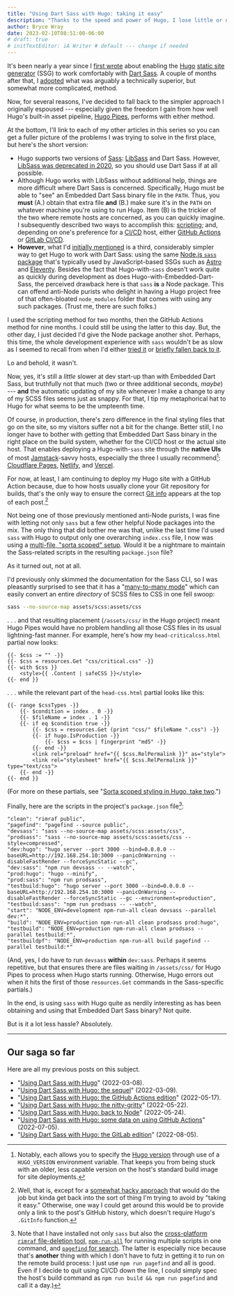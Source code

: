 ```yaml
---
title: "Using Dart Sass with Hugo: taking it easy"
description: "Thanks to the speed and power of Hugo, I lose little or nothing in opting for the Node.js version of Sass."
author: Bryce Wray
date: 2023-02-10T08:51:00-06:00
# draft: true
# initTextEditor: iA Writer # default --- change if needed
---
```


It's been nearly a year since I [first wrote](/posts/2022/03/using-dart-sass-hugo/) about enabling the [Hugo](https://gohugo.io) [static site generator](https://jamstack.org/generators) (SSG) to work comfortably with [Dart Sass](https://github.com/sass/sass/). A couple of months after that, I [adopted](/posts/2022/05/using-dart-sass-hugo-github-actions-edition/) what was arguably a technically superior, but somewhat more complicated, method.

Now, for several reasons, I've decided to fall back to the simpler approach I originally espoused --- especially given the freedom I gain from how well Hugo's built-in asset pipeline, [Hugo Pipes](https://gohugo.io/hugo-pipes/introduction/), performs with either method.

<!--more-->

At the bottom, I'll link to each of my other articles in this series so you can get a fuller picture of the problems I was trying to solve in the first place, but here's the short version:

- Hugo supports two versions of [Sass](https://sass-lang.com): [LibSass](https://sass-lang.com/libsass) and Dart Sass. However, [LibSass was deprecated in 2020](https://sass-lang.com/blog/libsass-is-deprecated), so you should use Dart Sass if at all possible.
- Although Hugo works with LibSass without additional help, things are more difficult where Dart Sass is concerned. Specifically, Hugo must be able to "see" an Embedded Dart Sass binary file in the `PATH`. Thus, you **must** (A.) obtain that extra file **and** (B.) make sure it's in the `PATH` on whatever machine you're using to run Hugo. Item (B) is the trickier of the two where remote hosts are concerned, as you can quickly imagine. I subsequently described two ways to accomplish this: [scripting](/posts/2022/03/using-dart-sass-hugo-sequel/); and, depending on one's preference for a [CI/CD](https://www.infoworld.com/article/3271126/what-is-cicd-continuous-integration-and-continuous-delivery-explained.html) host, either [GitHub Actions](/posts/2022/05/using-dart-sass-hugo-github-actions-edition/) or [GitLab CI/CD](/posts/2022/08/using-dart-sass-hugo-gitlab-edition/).
- **However**, what I'd [initially mentioned](/posts/2022/03/using-dart-sass-hugo/) is a third, considerably simpler way to get Hugo to work with Dart Sass: using the same [Node.js `sass` package](https://github.com/sass/sass) that's typically used by JavaScript-based SSGs such as [Astro](https://astro.build) and [Eleventy](https://11ty.dev). Besides the fact that Hugo-with-`sass` doesn't work quite as quickly during development as does Hugo-with-Embedded-Dart-Sass, the perceived drawback here is that `sass` **is** a Node package. This can offend anti-Node purists who delight in having a Hugo project free of that often-bloated `node_modules` folder that comes with using any such packages. (Trust me, there are such folks.)

I used the scripting method for two months, then the GitHub Actions method for nine months. I could still be using the latter to this day. But, the other day, I just decided I'd give the Node package another shot. Perhaps, this time, the whole development experience with `sass` wouldn't be as slow as I seemed to recall from when I'd either [tried it](/posts/2022/03/using-dart-sass-hugo/) or [briefly fallen back to it](/posts/2022/05/using-dart-sass-hugo-back-to-node/).

Lo and behold, it wasn't.

Now, yes, it's still a *little* slower at dev start-up than with Embedded Dart Sass, but truthfully not that much (two or three additional seconds, *maybe*) --- **and** the automatic updating of my site whenever I make a change to any of my SCSS files seems just as snappy. For that, I tip my metaphorical hat to Hugo for what seems to be the umpteenth time.

Of course, in production, there's zero difference in the final styling files that go on the site, so my visitors suffer not a bit for the change. Better still, I no longer have to bother with getting that Embedded Dart Sass binary in the right place on the build system, whether for the CI/CD host or the actual site host. That enables deploying a Hugo-with-`sass` site through the **native UIs** of most [Jamstack](https://jamstack.org)-savvy hosts, especially the three I usually recommend[^envVar]: [Cloudflare Pages](https://pages.cloudflare.com), [Netlify](https://netlify.com), and [Vercel](https://vercel.com).

[^envVar]: Notably, each allows you to specify the [Hugo version](https://github.com/gohugoio/hugo/releases/) through use of a `HUGO_VERSION` environment variable. That keeps you from being stuck with an older, less capable version on the host's standard build image for site deployments.

For now, at least, I am continuing to deploy my Hugo site with a GitHub Action because, due to how hosts usually clone your Git repository for builds, that's the only way to ensure the correct [Git info](/posts/2022/06/get-good-git-info-hugo/) appears at the top of each post.[^history]

[^history]: Well, that is, except for a [somewhat hacky approach](https://github.com/gohugoio/hugo/issues/9738#issuecomment-1086669372) that would do the job but kinda get back into the sort of thing I'm trying to avoid by "taking it easy." Otherwise, one way I could get around this would be to provide only a link to the post's GitHub history, which doesn't require Hugo's `.GitInfo` function.

Not being one of those previously mentioned anti-Node purists, I was fine with letting not only `sass` but a few other helpful Node packages into the mix. The only thing that did bother me was that, unlike the last time I'd used `sass` with Hugo to output only one overarching `index.css` file, I now was using a [multi-file, "sorta scoped" setup](/posts/2023/01/sorta-scoped-styling-hugo-take-two/). Would it be a nightmare to maintain the Sass-related scripts in the resulting `package.json` file?

As it turned out, not at all.

I'd previously only skimmed the documentation for the Sass CLI, so I was pleasantly surprised to see that it has a "[many-to-many mode](https://sass-lang.com/documentation/cli/dart-sass#many-to-many-mode)" which can easily convert an entire *directory* of SCSS files to CSS in one fell swoop:

```bash
sass --no-source-map assets/scss:assets/css
```

. . . and that resulting placement (`/assets/css/` in the Hugo project) meant Hugo Pipes would have no problem handling all those CSS files in its usual lightning-fast manner. For example, here's how my `head-criticalcss.html` partial now looks:

```go-html-template
{{- $css := "" -}}
{{- $css = resources.Get "css/critical.css" -}}
{{- with $css }}
	<style>{{ .Content | safeCSS }}</style>
{{- end }}
```

. . . while the relevant part of the `head-css.html` partial looks like this:

```go-html-template{bigdiv=true}
{{- range $cssTypes -}}
	{{- $condition = index . 0 -}}
	{{- $fileName = index . 1 -}}
	{{- if eq $condition true -}}
		{{- $css = resources.Get (print "css/" $fileName ".css") -}}
		{{- if hugo.IsProduction -}}
			{{- $css = $css | fingerprint "md5" -}}
		{{- end -}}
		<link rel="preload" href="{{ $css.RelPermalink }}" as="style">
		<link rel="stylesheet" href="{{ $css.RelPermalink }}" type="text/css">
	{{- end -}}
{{- end }}
```

(For more on these partials, see "[Sorta scoped styling in Hugo, take two](/posts/2023/01/sorta-scoped-styling-hugo-take-two/).")

Finally, here are the scripts in the project's `package.json` file[^pkgs]:

```json{bigdiv=true}
"clean": "rimraf public",
"pagefind": "pagefind --source public",
"devsass": "sass --no-source-map assets/scss:assets/css",
"prodsass": "sass --no-source-map assets/scss:assets/css --style=compressed",
"dev:hugo": "hugo server --port 3000 --bind=0.0.0.0 --baseURL=http://192.168.254.10:3000 --panicOnWarning --disableFastRender --forceSyncStatic --gc",
"dev:sass": "npm run devsass -- --watch",
"prod:hugo": "hugo --minify",
"prod:sass": "npm run prodsass",
"testbuild:hugo": "hugo server --port 3000 --bind=0.0.0.0 --baseURL=http://192.168.254.10:3000 --panicOnWarning --disableFastRender --forceSyncStatic --gc --environment=production",
"testbuild:sass": "npm run prodsass -- --watch",
"start": "NODE_ENV=development npm-run-all clean devsass --parallel dev:*",
"build": "NODE_ENV=production npm-run-all clean prodsass prod:hugo",
"testbuild": "NODE_ENV=production npm-run-all clean prodsass --parallel testbuild:*",
"testbuildpf": "NODE_ENV=production npm-run-all build pagefind --parallel testbuild:*"
```

[^pkgs]: Note that I have installed not only `sass` but also the [cross-platform `rimraf` file-deletion tool](https://github.com/isaacs/rimraf), [`npm-run-all`](https://github.com/mysticatea/npm-run-all) for running multiple scripts in one command, and [`pagefind` for search](https://github.com/cloudcannon/pagefind). The latter is especially nice because that's **another** thing with which I don't have to futz in getting it to run on the remote build process: I just use `npm run pagefind` and all is good. Even if I decide to quit using CI/CD down the line, I could simply spec the host's build command as `npm run build && npm run pagefind` and call it a day.)

(And, yes, I do have to run `devsass` **within** `dev:sass`. Perhaps it seems repetitive, but that ensures there are files waiting in `/assets/css/` for Hugo Pipes to process when Hugo starts running. Otherwise, Hugo errors out when it hits the first of those `resources.Get` commands in the Sass-specific partials.)

In the end, is using `sass` with Hugo quite as nerdily interesting as has been obtaining and using that Embedded Dart Sass binary? Not quite.

But is it a lot less hassle? Absolutely.

----

## Our saga so far

Here are all my previous posts on this subject.

- "[Using Dart Sass with Hugo](/posts/2022/03/using-dart-sass-hugo/)" <span class="nobrk">(2022-03-08)</span>.
- "[Using Dart Sass with Hugo: the sequel](/posts/2022/03/using-dart-sass-hugo-sequel/)" <span class="nobrk">(2022-03-09)</span>.
- "[Using Dart Sass with Hugo: the GitHub Actions edition](/posts/2022/05/using-dart-sass-hugo-github-actions-edition/)" <span class="nobrk">(2022-05-17)</span>.
- "[Using Dart Sass with Hugo: the nitty-gritty](/posts/2022/05/using-dart-sass-hugo-nitty-gritty/)" <span class="nobrk">(2022-05-22)</span>.
- "[Using Dart Sass with Hugo: back to Node](/posts/2022/05/using-dart-sass-hugo-back-to-node/)" <span class="nobrk">(2022-05-24)</span>.
- "[Using Dart Sass with Hugo: some data on using GitHub Actions](/posts/2022/07/using-dart-sass-hugo-some-data-using-github-actions/)" <span class="nobrk">(2022-07-05)</span>.
- "[Using Dart Sass with Hugo: the GitLab edition](/posts/2022/08/using-dart-sass-hugo-gitlab-edition/)" <span class="nobrk">(2022-08-05)</span>.
